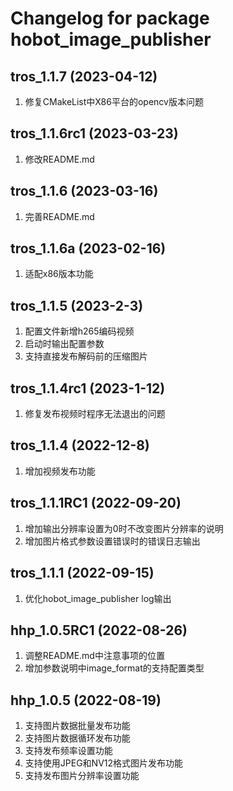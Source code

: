 # Changelog for package hobot_image_publisher

tros_1.1.7 (2023-04-12)
------------------
1. 修复CMakeList中X86平台的opencv版本问题

tros_1.1.6rc1 (2023-03-23)
------------------
1. 修改README.md

tros_1.1.6 (2023-03-16)
------------------
1. 完善README.md

tros_1.1.6a (2023-02-16)
------------------
1. 适配x86版本功能

tros_1.1.5 (2023-2-3)
------------------
1. 配置文件新增h265编码视频
2. 启动时输出配置参数
3. 支持直接发布解码前的压缩图片

tros_1.1.4rc1 (2023-1-12)
------------------
1. 修复发布视频时程序无法退出的问题

tros_1.1.4 (2022-12-8)
------------------
1. 增加视频发布功能

tros_1.1.1RC1 (2022-09-20)
------------------
1. 增加输出分辨率设置为0时不改变图片分辨率的说明
2. 增加图片格式参数设置错误时的错误日志输出

tros_1.1.1 (2022-09-15)
------------------
1. 优化hobot_image_publisher log输出

hhp_1.0.5RC1 (2022-08-26)
------------------
1. 调整README.md中注意事项的位置
2. 增加参数说明中image_format的支持配置类型

hhp_1.0.5 (2022-08-19)
------------------
1. 支持图片数据批量发布功能
2. 支持图片数据循环发布功能
3. 支持发布频率设置功能
4. 支持使用JPEG和NV12格式图片发布功能
5. 支持发布图片分辨率设置功能
